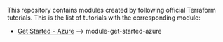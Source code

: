 This repository contains modules created by following official Terraform tutorials.
This is the list of tutorials with the corresponding module:
- [Get Started - Azure](https://developer.hashicorp.com/terraform/tutorials/azure-get-started) --> module-get-started-azure